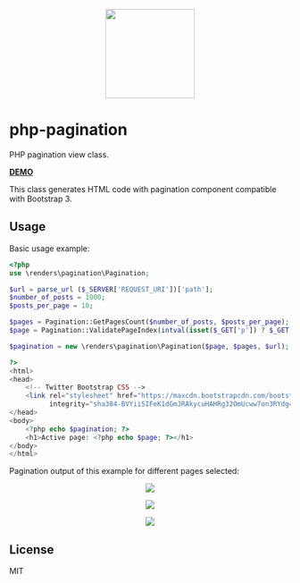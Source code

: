<p align="center">
    <img width="160" height="160" src="http://assets.doninn.com/php-projects/php-pagination/images/php_pagination.png"/>
</p>

# php-pagination
PHP pagination view class.

<p>
<strong>
<a href="http://naprimerax.org/demo/php-projects/php-pagination/demo/" target="_blank">DEMO</a>
</strong>
</p>

This class generates HTML code with pagination component compatible with Bootstrap 3.

## Usage
Basic usage example:
```php
<?php
use \renders\pagination\Pagination;

$url = parse_url ($_SERVER['REQUEST_URI'])['path'];
$number_of_posts = 1000;
$posts_per_page = 10;

$pages = Pagination::GetPagesCount($number_of_posts, $posts_per_page);
$page = Pagination::ValidatePageIndex(intval(isset($_GET['p']) ? $_GET['p'] : 1), $pages);

$pagination = new \renders\pagination\Pagination($page, $pages, $url);

?>
<html>
<head>
    <!-- Twitter Bootstrap CSS -->
    <link rel="stylesheet" href="https://maxcdn.bootstrapcdn.com/bootstrap/3.3.7/css/bootstrap.min.css"
          integrity="sha384-BVYiiSIFeK1dGmJRAkycuHAHRg32OmUcww7on3RYdg4Va+PmSTsz/K68vbdEjh4u" crossorigin="anonymous">
</head>
<body>
    <?php echo $pagination; ?>
    <h1>Active page: <?php echo $page; ?></h1>
</body>
</html>
```
Pagination output of this example for different pages selected:
<p align="center">
    <img src="http://assets.doninn.com/php-projects/php-pagination/images/screenshot1.png"/>
</p>
<p align="center">
    <img src="http://assets.doninn.com/php-projects/php-pagination/images/screenshot2.png"/>
</p>
<p align="center">
    <img src="http://assets.doninn.com/php-projects/php-pagination/images/screenshot3.png"/>
</p>

## License 
MIT
